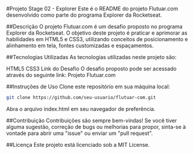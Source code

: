 #Projeto Stage 02 - Explorer
Este é o README do projeto Flutuar.com desenvolvido como parte do programa Explorer da Rocketseat.

##Descrição
O projeto Flutuar.com é um desafio proposto no programa Explorer da Rocketseat. O objetivo deste projeto é praticar e aprimorar as habilidades em HTML5 e CSS3, utilizando conceitos de posicionamento e alinhamento em tela, fontes customizadas e espaçamentos.

##Tecnologias Utilizadas
As tecnologias utilizadas neste projeto são:

HTML5
CSS3
Link do Desafio
O desafio proposto pode ser acessado através do seguinte link: Projeto Flutuar.com

##Instruções de Uso
Clone este repositório em sua máquina local:
```sh
git clone https://github.com/seu-usuario/flutuar-com.git
```
Abra o arquivo index.html em seu navegador de preferência.

##Contribuição
Contribuições são sempre bem-vindas! Se você tiver alguma sugestão, correção de bugs ou melhorias para propor, sinta-se à vontade para abrir uma "issue" ou enviar um "pull request".

##Licença
Este projeto está licenciado sob a MIT License.